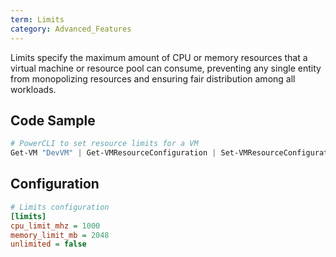 ```yaml
---
term: Limits
category: Advanced_Features
---
```


Limits specify the maximum amount of CPU or memory resources that a virtual machine or resource pool can consume, preventing any single entity from monopolizing resources and ensuring fair distribution among all workloads.

## Code Sample

```powershell
# PowerCLI to set resource limits for a VM
Get-VM "DevVM" | Get-VMResourceConfiguration | Set-VMResourceConfiguration -CpuLimitMHz 1000 -MemLimitMB 2048
```

## Configuration

```ini
# Limits configuration
[limits]
cpu_limit_mhz = 1000
memory_limit_mb = 2048
unlimited = false
```